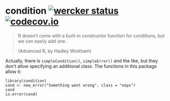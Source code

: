 # condition [![wercker status](https://app.wercker.com/status/bbb06a481e37da1ba165ba3afd8de84e/s/master "wercker status")](https://app.wercker.com/project/bykey/bbb06a481e37da1ba165ba3afd8de84e) [![codecov.io](https://codecov.io/github/krlmlr/condition/coverage.svg?branch=master)](https://codecov.io/github/krlmlr/condition?branch=master)

> R doesn’t come with a built-in constructor function for conditions, but we can easily add one.
>
> (Advanced R, by Hadley Wickham)

Actually, there is `simpleCondition()`, `simpleError()` and the like,
but they don't allow specifying an additional class.
The functions in this package allow it:

```
library(condition)
cond <- new_error("Something went wrong", class = "oops")
cond
is.error(cond)
```
